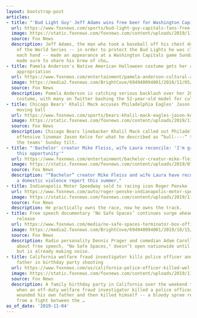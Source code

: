 ```yaml
---
layout: bootstrap-post
articles:
- title: "'Bud Light Guy' Jeff Adams wins free beer for Washington Capitals fans"
  url: https://www.foxnews.com/sports/bud-light-guy-capitals-fans-free-beer
  image: https://static.foxnews.com/foxnews.com/content/uploads/2019/11/Jeff-Adams-GettyImages-1185142002.jpg
  source: Fox News
  description: Jeff Adams, the man who took a baseball off his chest during Game 5
    of the World Series -- in order to protect the Bud Lights he was clutching in
    each hand -- made an appearance at a Washington Capitals game Sunday night and
    made sure to share his brew of cho…
- title: Pamela Anderson's Native American Halloween costume gets her accused of cultural
    appropriation
  url: https://www.foxnews.com/entertainment/pamela-anderson-cultural-appropriation-halloween-native-american-headdress
  image: https://media2.foxnews.com/BrightCove/694940094001/2018/11/05/694940094001_5857865341001_5857862746001-vs.jpg
  source: Fox News
  description: Pamela Anderson is catching serious backlash over her 2019 Halloween
    costume, with many on Twitter bashing the 52-year-old model for cultural appropriation.
- title: Chicago Bears' Khalil Mack accuses Philadelphia Eagles' Jason Kelce of illegally
    moving ball
  url: https://www.foxnews.com/sports/bears-khalil-mack-eagles-jason-kelce-ball-movement
  image: https://static.foxnews.com/foxnews.com/content/uploads/2019/11/Jason-Kelce-Khalil-Mack-Getty.jpg
  source: Fox News
  description: Chicago Bears linebacker Khalil Mack called out Philadelphia Eagles
    offensive lineman Jason Kelce for what he described as “bull----” tactics after
    the teams' Sunday tilt.
- title: "'Bachelor' creator Mike Fleiss, wife Laura reconcile: 'I'm grateful for
    this opportunity'"
  url: https://www.foxnews.com/entertainment/bachelor-creator-mike-fleiss-reunites-wife-laura
  image: https://static.foxnews.com/foxnews.com/content/uploads/2019/07/mike-laura-fleiss-getty.jpg
  source: Fox News
  description: "“Bachelor” creator Mike Fleiss and wife Laura have reconciled following
    a domestic violence report this summer."
- title: Indianapolis Motor Speedway sold to racing icon Roger Penske
  url: https://www.foxnews.com/auto/roger-penske-indianapolis-motor-speedway
  image: https://static.foxnews.com/foxnews.com/content/uploads/2019/11/penske.jpg
  source: Fox News
  description: He practically owns the race, now he owns the track.
- title: Free speech documentary ‘No Safe Spaces’ continues surge ahead of nationwide
    release
  url: https://www.foxnews.com/media/no-safe-spaces-terminator-box-office
  image: https://media2.foxnews.com/BrightCove/694940094001/2019/10/15/694940094001_6094819278001_6094818555001-vs.jpg
  source: Fox News
  description: Radio personality Dennis Prager and comedian Adam Carolla's documentary
    about free speech, "No Safe Spaces," doesn’t open nationwide until November 15
    but is already making noise.
- title: California welfare fraud investigator kills police officer and self, wounds
    father in birthday party shooting
  url: https://www.foxnews.com/us/california-police-officer-killed-welfare-fraud-birthday-party
  image: https://static.foxnews.com/foxnews.com/content/uploads/2019/11/PIC-3-COURTESY-HURON-POLICE-DEPARTMENT.jpg
  source: Fox News
  description: A family birthday party in California over the weekend turned tragic
    when an off-duty welfare fraud investigator killed a police officer, critically
    wounded his own father and then killed himself -- a bloody spree reportedly stemming
    from a fight between the …
as_of_date: '2019-11-04'
---
```


